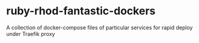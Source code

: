 # ruby-rhod-fantastic-dockers
A collection of docker-compose files of particular services for rapid deploy under Traefik proxy

